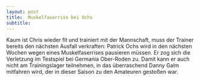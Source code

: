 ```yaml
---
layout: post
title:  Muskelfaserriss bei Ochs
subtitle:  
---
```


Kaum ist Chris wieder fit und trainiert mit der Mannschaft, muss der Trainer bereits den nächsten Ausfall verkraften: Patrick Ochs wird in den nächsten Wochen wegen eines Muskelfaserrises pausieren müssen. Er zog sich die Verletzung im Testspiel bei Germania Ober-Roden zu. Damit kann er auch nicht am Trainingslager teilnehmen, in das überraschend Danny Galm mitfahren wird, der in dieser Saison zu den Amateuren gestoßen war. 


